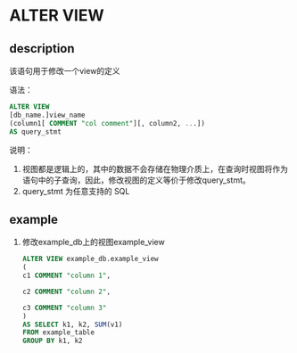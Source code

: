# ALTER VIEW

## description

该语句用于修改一个view的定义

语法：

```sql
ALTER VIEW
[db_name.]view_name
(column1[ COMMENT "col comment"][, column2, ...])
AS query_stmt
```

说明：

1. 视图都是逻辑上的，其中的数据不会存储在物理介质上，在查询时视图将作为语句中的子查询，因此，修改视图的定义等价于修改query_stmt。
2. query_stmt 为任意支持的 SQL

## example

1. 修改example_db上的视图example_view

    ```sql
    ALTER VIEW example_db.example_view
    (
    c1 COMMENT "column 1",

    c2 COMMENT "column 2",

    c3 COMMENT "column 3"
    )
    AS SELECT k1, k2, SUM(v1) 
    FROM example_table
    GROUP BY k1, k2
    ```
